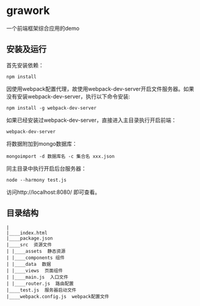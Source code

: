# grawork
一个前端框架综合应用的demo
## 安装及运行
首先安装依赖：
```
npm install
```
因使用webpack配置代理，故使用webpack-dev-server开启文件服务器。如果没有安装webpack-dev-server，执行以下命令安装:
```
npm install -g webpack-dev-server
```
如果已经安装过webpack-dev-server，直接进入主目录执行开启前端：
```
webpack-dev-server
```
将数据附加到mongo数据库：
```
mongoimport -d 数据库名 -c 集合名 xxx.json
```
同主目录中执行开启后台服务器：
```
node --harmony test.js
```
访问http://localhost:8080/ 即可查看。
## 目录结构
```
|
|____index.html
|____package.json
|____src  资源文件
| |____assets  静态资源
| |____components 组件
| |____data  数据
| |____views  页面组件
| |____main.js  入口文件
| |____router.js  路由配置
|____test.js  服务器启动文件
|____webpack.config.js  webpack配置文件
```
